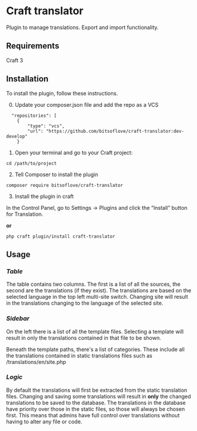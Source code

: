 # Craft translator

Plugin to manage translations. Export and import functionality.

## Requirements

Craft 3

## Installation

To install the plugin, follow these instructions.

0. Update your composer.json file and add the repo as a VCS

```
  "repositories": [
    {
        "type": "vcs",
        "url": "https://github.com/bitsoflove/craft-translator:dev-develop"
    }
```

1. Open your terminal and go to your Craft project:

```shell
cd /path/to/project
```

2. Tell Composer to install the plugin

```shell
composer require bitsoflove/craft-translator
```

3. Install the plugin in craft

In the Control Panel, go to Settings → Plugins and click the “Install” button for Translation.

**or**

```shell
php craft plugin/install craft-translator
```

## Usage

### *Table*
The table contains two columns. The first is a list of all the sources, the second are the translations (if they exist). The translations are based on the selected language in the top left multi-site switch. Changing site will result in the translations changing to the language of the selected site.

### *Sidebar*
On the left there is a list of all the template files. Selecting a template will result in only the translations contained in that file to be shown.

Beneath the template paths, there's a list of categories. These include all the translations contained in static translations files such as /translations/en/site.php

### *Logic*
By default the translations will first be extracted from the static translation files. Changing and saving some translations will result in **only** the changed translations to be saved to the database. The translations in the database have priority over those in the static files, so those will always be chosen first. This means that admins have full control over translations without having to alter any file or code.

